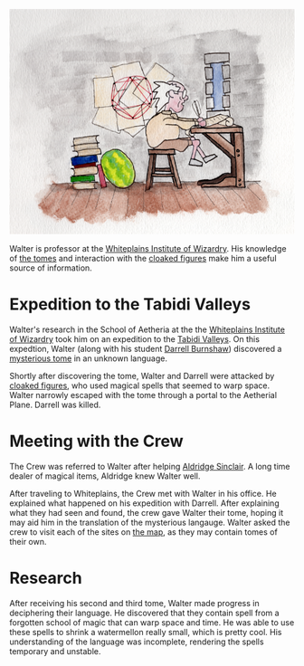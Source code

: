 <!-- TITLE: Walter -->
<!-- SUBTITLE: A professor of magic -->
![02 Walters Office](/uploads/02-walters-office.png "02 Walters Office")

Walter is professor at the [Whiteplains Institute of Wizardry](http://spellboyorig.in/whiteplains-institute-of-wizardry). His knowledge of [the tomes](http://spellboyorig.in/the-tomes) and interaction with the [cloaked figures](http://spellboyorig.in/cloaked-figures) make him a useful source of information.
# Expedition to the Tabidi Valleys
Walter's research in the School of Aetheria at the the [Whiteplains Institute of Wizardry](http://spellboyorig.in/whiteplains-institute-of-wizardry) took him on an expedition to the [Tabidi Valleys](http://spellboyorig.in/the-tabidi-valleys). On this expedtion, Walter (along with his student [Darrell Burnshaw](http://spellboyorig.in/darrell-burnshaw)) discovered a [mysterious tome](http://spellboyorig.in/the-tomes) in an unknown language.

Shortly after discovering the tome, Walter and Darrell were attacked by [cloaked figures](http://spellboyorig.in/cloaked-figures), who used magical spells that seemed to warp space. Walter narrowly escaped with the tome through a portal to the Aetherial Plane. Darrell was killed.

# Meeting with the Crew
The Crew was referred to Walter after helping [Aldridge Sinclair](http://spellboyorig.in/aldridge-sinclair). A long time dealer of magical items, Aldridge knew Walter well.

After traveling to Whiteplains, the Crew met with Walter in his office. He explained what happened on his expedition with Darrell. After explaining what they had seen and found, the crew gave Walter their tome, hoping it may aid him in the translation of the mysterious langauge. Walter asked the crew to visit each of the sites on [the map](http://spellboyorig.in/ankheg-cave-map), as they may contain tomes of their own.
# Research
After receiving his second and third tome, Walter made progress in deciphering their language. He discovered that they contain spell from a forgotten school of magic that can warp space and time. He was able to use these spells to shrink a watermellon really small, which is pretty cool. His understanding of the language was incomplete, rendering the spells temporary and unstable.